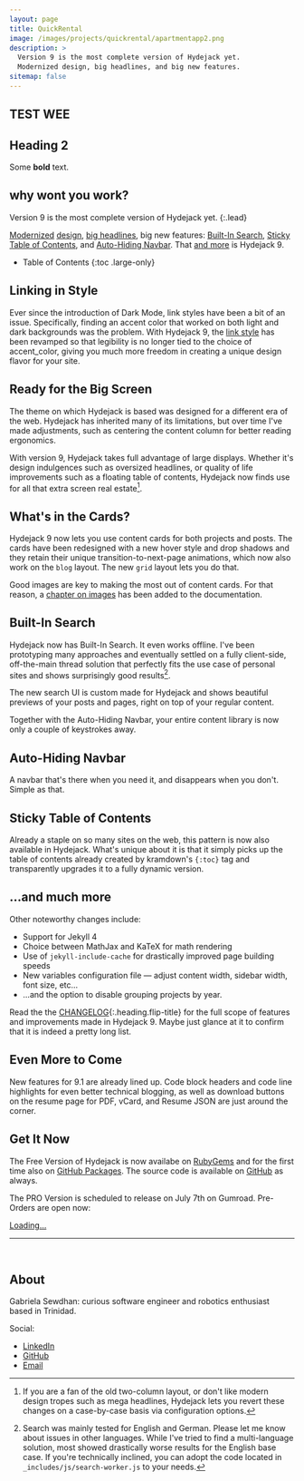 ```yaml
---
layout: page
title: QuickRental
image: /images/projects/quickrental/apartmentapp2.png
description: >
  Version 9 is the most complete version of Hydejack yet.
  Modernized design, big headlines, and big new features.
sitemap: false
---
```


<h2>TEST WEE</h2>

<div markdown="1">

  ## Heading 2
  Some **bold** text.

  ## why wont you work?

</div>

Version 9 is the most complete version of Hydejack yet.
{:.lead}

[Modernized](#linking-in-style) [design](#whats-in-the-cards), [big headlines](#ready-for-the-big-screen), big new features: [Built-In Search](#built-in-search), [Sticky Table of Contents](#sticky-table-of-contents), and [Auto-Hiding Navbar](#auto-hiding-navbar). That [and more](#and-much-more) is Hydejack 9.

- Table of Contents
{:toc .large-only}

## Linking in Style

Ever since the introduction of Dark Mode, link styles have been a bit of an issue. Specifically, finding an accent color that worked on both light and dark backgrounds was the problem. With Hydejack 9, the [link style](#linking-in-style) has been revamped so that legibility is no longer tied to the choice of accent_color, giving you much more freedom in creating a unique design flavor for your site.
 
## Ready for the Big Screen

The theme on which Hydejack is based was designed for a different era of the web. Hydejack has inherited many of its limitations, but over time I've made adjustments, such as centering the content column for better reading ergonomics. 

With version 9, Hydejack takes full advantage of large displays. Whether it's design indulgences such as oversized headlines, or quality of life improvements such as a floating table of contents, Hydejack now finds use for all that extra screen real estate[^1]. 
 
## What's in the Cards?

Hydejack 9 now lets you use content cards for both projects and posts. 
The cards have been redesigned with a new hover style and drop shadows and they retain their unique transition-to-next-page animations, which now also work on the `blog` layout. The new `grid` layout lets you do that.

Good images are key to making the most out of content cards. For that reason, a [chapter on images](../../docs/basics.md#adding-images) has been added to the documentation.
 
## Built-In Search

Hydejack now has Built-In Search. It even works offline. I've been prototyping many approaches and eventually settled on a fully client-side, off-the-main thread solution that perfectly fits the use case of personal sites and shows surprisingly good results[^2]. 

The new search UI is custom made for Hydejack and shows beautiful previews of your posts and pages, right on top of your regular content.

Together with the Auto-Hiding Navbar, your entire content library is now only a couple of keystrokes away.
 
## Auto-Hiding Navbar

A navbar that's there when you need it, and disappears when you don't. Simple as that.
 
## Sticky Table of Contents

Already a staple on so many sites on the web, this pattern is now also available in Hydejack. 
What's unique about it is that it simply picks up the table of contents already created by kramdown's `{:toc}` tag and transparently upgrades it to a fully dynamic version.
 
## …and much more

Other noteworthy changes include:
- Support for Jekyll 4
- Choice between MathJax and KaTeX for math rendering
- Use of `jekyll-include-cache` for drastically improved page building speeds
- New variables configuration file — adjust content width, sidebar width, font size, etc...
- ...and the option to disable grouping projects by year.

Read the the [CHANGELOG](../../CHANGELOG.md){:.heading.flip-title} for the full scope of features and improvements made in Hydejack 9.
Maybe just glance at it to confirm that it is indeed a pretty long list.
 
## Even More to Come

New features for 9.1 are already lined up. Code block headers and code line highlights for even better technical blogging, as well as download buttons on the resume page for PDF, vCard, and Resume JSON are just around the corner.
 
## Get It Now
The Free Version of Hydejack is now availabe on [RubyGems](https://rubygems.org/gems/jekyll-theme-hydejack)
and for the first time also on [GitHub Packages](https://github.com/hydecorp/hydejack/packages). 
The source code is available on [GitHub](https://github.com/hydecorp/hydejack) as always.

The PRO Version is scheduled to release on July 7th on Gumroad. Pre-Orders are open now:

<div class="gumroad-product-embed" data-gumroad-product-id="nuOluY"><a href="https://quick-rental-project-website.herokuapp.com/">Loading…</a></div>



[^1]: If you are a fan of the old two-column layout, or don't like modern design tropes such as mega headlines, Hydejack lets you revert these changes on a case-by-case basis via configuration options.

[^2]:
      Search was mainly tested for English and German. Please let me know about issues in other languages. 
      While I've tried to find a multi-language solution, most showed drastically worse  results for the English base case.
      If you're technically inclined, you can adopt the code located in `_includes/js/search-worker.js` to your needs.

<div markdown="0">
  <hr class="dingbat related">
  <aside class="about related mt4 mb4" role="complementary">
    <div class="author mt4"> 
      <img src="../images/gabieicon_128.png" srcset="../images/gabieicon_128.png 1x,../images/gabieicon_256.png 2x" alt="<Gabriela> <Sewdhan>" class="avatar" width="120" height="120" loading="lazy" style="opacity: 0;">
      <h2 class="page-title hr-bottom"> About</h2>
      <p>Gabriela Sewdhan: curious software engineer and robotics enthusiast based in Trinidad.</p>
      <div class="sidebar-social"> <span class="sr-only">Social:</span>
        <ul>
          <li> 
            <a href="https://www.linkedin.com/in/gabriela-sewdhan-3ba495120" title="LinkedIn" class="no-mark-external"> <span class="icon-linkedin2"></span> <span class="sr-only">LinkedIn</span> </a>
          </li>
          <li> 
            <a href="https://github.com/GabrielaSewdhan" title="GitHub" class="no-mark-external"> <span class="icon-github"></span> <span class="sr-only">GitHub</span> </a>
          </li>
          <li> 
            <a href="mailto:gabiems13@gmail.com" title="Email" class="no-mark-external"> <span class="icon-mail"></span> <span class="sr-only">Email</span> </a>
          </li>
        </ul>
      </div>
    </div>
  </aside>
</div>
